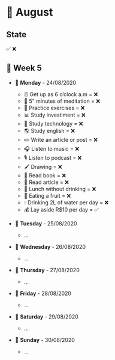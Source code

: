 # 📅 August

## State

✅ ❌

## 📌 Week 5

-   🚩 **Monday** - 24/08/2020
    -   ⏰ Get up as 6 o’clock a.m = ❌
    -   🙏 5" minutes of meditation = ❌
    -   💪 Practice exercises = ❌
    -   📊 Study investiment = ❌
    -   📱 Study technology = ❌
    -   🌎 Study english = ❌
    -   ✏️ Write an article or post = ❌
    -   🎧 Listen to music = ❌
    -   🎙 Listen to podcast = ❌
    -   🖌 Drawing = ❌
    -   📕 Read book = ❌
    -   📃 Read article = ❌
    -   🍕 Lunch without drinking = ❌
    -   🍎 Eating a fruit = ❌
    -   💧 Drinking 2L of water per day = ❌
    -   💰 Lay aside R$10 per day = ✅

-   🚩 **Tuesday** - 25/08/2020
    -   ...

-   🚩 **Wednesday** - 26/08/2020
    -   ...

-   🚩 **Thursday** - 27/08/2020
    -   ...

-   🚩 **Friday** - 28/08/2020
    -   ...

-   🚩 **Saturday** - 29/08/2020
    -   ...

-   🚩 **Sunday** - 30/08/2020
    -   ...
